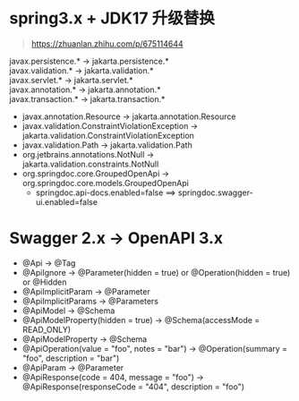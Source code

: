 # spring3.x + JDK17 升级替换

> https://zhuanlan.zhihu.com/p/675114644

javax.persistence.*   -> jakarta.persistence.*  
javax.validation.*    -> jakarta.validation.*  
javax.servlet.*       -> jakarta.servlet.*  
javax.annotation.*    -> jakarta.annotation.*  
javax.transaction.*   -> jakarta.transaction.*

- javax.annotation.Resource -> jakarta.annotation.Resource
- javax.validation.ConstraintViolationException -> jakarta.validation.ConstraintViolationException
- javax.validation.Path -> jakarta.validation.Path
- org.jetbrains.annotations.NotNull -> jakarta.validation.constraints.NotNull
- org.springdoc.core.GroupedOpenApi -> org.springdoc.core.models.GroupedOpenApi
    - springdoc.api-docs.enabled=false ==> springdoc.swagger-ui.enabled=false

# Swagger 2.x -> OpenAPI 3.x

- @Api -> @Tag
- @ApiIgnore -> @Parameter(hidden = true) or @Operation(hidden = true) or @Hidden
- @ApiImplicitParam -> @Parameter
- @ApiImplicitParams -> @Parameters
- @ApiModel -> @Schema
- @ApiModelProperty(hidden = true) -> @Schema(accessMode = READ_ONLY)
- @ApiModelProperty -> @Schema
- @ApiOperation(value = "foo", notes = "bar") -> @Operation(summary = "foo", description = "bar")
- @ApiParam -> @Parameter
- @ApiResponse(code = 404, message = "foo") -> @ApiResponse(responseCode = "404", description = "foo")